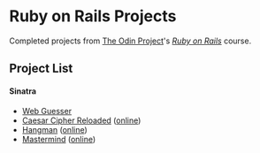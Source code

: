 # Ruby on Rails Projects

Completed projects from [The Odin Project](http://www.theodinproject.com/)'s *[Ruby on Rails](http://www.theodinproject.com/ruby-on-rails)* course.

## Project List

#### Sinatra
- [Web Guesser](https://github.com/ArkWist/odin-rails/tree/master/project_sinatra/web_guesser)
- [Caesar Cipher Reloaded](https://github.com/ArkWist/odin-rails/tree/master/project_sinatra/caesar_cipher_reloaded) ([online](https://odin-caesar-cipher.herokuapp.com/))
- [Hangman](https://github.com/ArkWist/odin-rails/tree/master/project_sinatra/hangman) ([online](https://odin-hangman.herokuapp.com/))
- [Mastermind](https://github.com/ArkWist/odin-rails/tree/master/project_sinatra/mastermind) ([online](https://odin-mastermind.herokuapp.com/))
